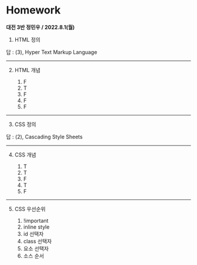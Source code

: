 # Homework

**대전 3반 정민우 / 2022.8.1(월)**

1. HTML 정의

답 : (3), Hyper Text Markup Language

--- 

2. HTML 개념

    1. F
    2. T
    3. F
    4. F
    5. F

--- 

3. CSS 정의

답 : (2), Cascading Style Sheets

--- 

4. CSS 개념

    1. T
    2. T
    3. F
    4. T
    5. F

--- 

5. CSS 우선순위

    1. !important
    2. inline style
    3. id 선택자
    4. class 선택자
    5. 요소 선택자
    6. 소스 순서